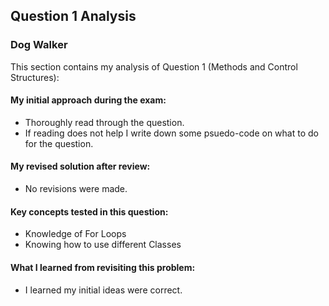 ## Question 1 Analysis
### Dog Walker

This section contains my analysis of Question 1 (Methods and Control Structures):

#### My initial approach during the exam:
- Thoroughly read through the question.
- If reading does not help I write down some psuedo-code on what to do for the question.
  
#### My revised solution after review:
- No revisions were made.
  
#### Key concepts tested in this question:
- Knowledge of For Loops
- Knowing how to use different Classes
  
#### What I learned from revisiting this problem:
- I learned my initial ideas were correct.
